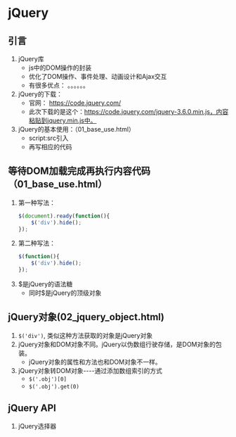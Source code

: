 # jQuery

## 引言
1. jQuery库
    - js中的DOM操作的封装
    - 优化了DOM操作、事件处理、动画设计和Ajax交互
    - 有很多优点： 。。。。。。
2. jQuery的下载：
    - 官网： https://code.jquery.com/
    - 此次下载的是这个：https://code.jquery.com/jquery-3.6.0.min.js，内容粘贴到jquery.min.js中。
3. jQuery的基本使用：（01_base_use.html）
    - script:src引入
    - 再写相应的代码

## 等待DOM加载完成再执行内容代码（01_base_use.html）
1. 第一种写法：
    ```js
    $(document).ready(function(){
        $('div').hide();
    });
    ```
2. 第二种写法：
    ```js
    $(function(){
        $('div').hide();
    });
    ```
3. $是jQuery的语法糖
    - 同时$是jQuery的顶级对象

## jQuery对象(02_jquery_object.html)
1. `$('div')`, 类似这种方法获取的对象是jQuery对象
2. jQuery对象和DOM对象不同。jQuery以伪数组行驶存储，是DOM对象的包装。
    - jQuery对象的属性和方法也和DOM对象不一样。
3. jQuery对象转DOM对象----通过添加数组索引的方式
    - `$('.obj')[0]`
    - `$('.obj').get(0)`

## jQuery API
1. jQuery选择器























